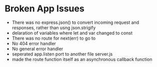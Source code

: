 # Broken App Issues

- There was no express.json() to convert incoming request and responses, rather than usng json.strigify
- delaration of variables where let and var changed to const
- There was no route for next(err) to go to
- No 404 error handler
- No general error handler
- seperated app.listen port to another file server.js
- made the route function  itself as an asynchronous callback function
